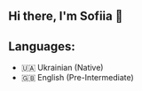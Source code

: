 ## Hi there, I'm Sofiia 👋

## Languages:

*   :ukraine: Ukrainian (Native)
*   :gb: English (Pre-Intermediate)
